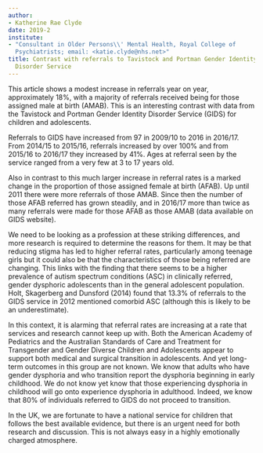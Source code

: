 ```yaml
---
author:
- Katherine Rae Clyde
date: 2019-2
institute:
- "Consultant in Older Persons\\' Mental Health, Royal College of
  Psychiatrists; email: <katie.clyde@nhs.net>"
title: Contrast with referrals to Tavistock and Portman Gender Identity
  Disorder Service
---
```


This article shows a modest increase in referrals year on year,
approximately 18%, with a majority of referrals received being for those
assigned male at birth (AMAB). This is an interesting contrast with data
from the Tavistock and Portman Gender Identity Disorder Service (GIDS)
for children and adolescents.

Referrals to GIDS have increased from 97 in 2009/10 to 2016 in 2016/17.
From 2014/15 to 2015/16, referrals increased by over 100% and from
2015/16 to 2016/17 they increased by 41%. Ages at referral seen by the
service ranged from a very few at 3 to 17 years old.

Also in contrast to this much larger increase in referral rates is a
marked change in the proportion of those assigned female at birth
(AFAB). Up until 2011 there were more referrals of those AMAB. Since
then the number of those AFAB referred has grown steadily, and in
2016/17 more than twice as many referrals were made for those AFAB as
those AMAB (data available on GIDS website).

We need to be looking as a profession at these striking differences, and
more research is required to determine the reasons for them. It may be
that reducing stigma has led to higher referral rates, particularly
among teenage girls but it could also be that the characteristics of
those being referred are changing. This links with the finding that
there seems to be a higher prevalence of autism spectrum conditions
(ASC) in clinically referred, gender dysphoric adolescents than in the
general adolescent population. Holt, Skagerberg and Dunsford (2014)
found that 13.3% of referrals to the GIDS service in 2012 mentioned
comorbid ASC (although this is likely to be an underestimate).

In this context, it is alarming that referral rates are increasing at a
rate that services and research cannot keep up with. Both the American
Academy of Pediatrics and the Australian Standards of Care and Treatment
for Transgender and Gender Diverse Children and Adolescents appear to
support both medical and surgical transition in adolescents. And yet
long-term outcomes in this group are not known. We know that adults who
have gender dysphoria and who transition report the dysphoria beginning
in early childhood. We do not know yet know that those experiencing
dysphoria in childhood will go onto experience dysphoria in adulthood.
Indeed, we know that 80% of individuals referred to GIDS do not proceed
to transition.

In the UK, we are fortunate to have a national service for children that
follows the best available evidence, but there is an urgent need for
both research and discussion. This is not always easy in a highly
emotionally charged atmosphere.
